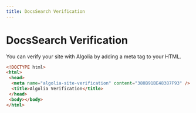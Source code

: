 ```yaml
---
title: DocsSearch Verification
---
```


# DocsSearch Verification

You can verify your site with Algolia by adding a meta tag to your HTML.

```html
<!DOCTYPE html>
<html>
 <head>
  <meta name="algolia-site-verification" content="380B91BE48387F93" />
  <title>Algolia Verification</title>
 </head>
 <body></body>
</html>
```
